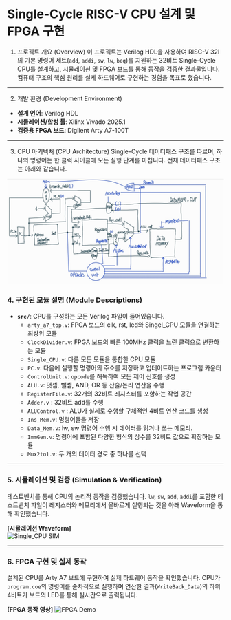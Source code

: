 # Single-Cycle RISC-V CPU 설계 및 FPGA 구현

1. 프로젝트 개요 (Overview)
이 프로젝트는 Verilog HDL을 사용하여 RISC-V 32I의 기본 명령어 세트(`add`, `addi`, `sw`, `lw`, `beq`)를 지원하는 32비트 Single-Cycle CPU를 설계하고, 시뮬레이션 및 FPGA 보드를 통해 동작을 검증한 결과물입니다. 컴퓨터 구조의 핵심 원리를 실제 하드웨어로 구현하는 경험을 목표로 했습니다.

---

 2. 개발 환경 (Development Environment)
* **설계 언어**: Verilog HDL
* **시뮬레이션/합성 툴**: Xilinx Vivado 2025.1
* **검증용 FPGA 보드**: Digilent Arty A7-100T

---

 3. CPU 아키텍처 (CPU Architecture)
Single-Cycle 데이터패스 구조를 따르며, 하나의 명령어는 한 클럭 사이클에 모든 실행 단계를 마칩니다. 전체 데이터패스 구조는 아래와 같습니다.

![Datapath](doc/CPU_Architecture.jpg)  




### 4. 구현된 모듈 설명 (Module Descriptions)
* **`src/`**: CPU를 구성하는 모든 Verilog 파일이 들어있습니다.
    * `arty_a7_top.v`: FPGA 보드의 clk, rst, led와 Singel_CPU 모듈을 연결하는 최상위 모듈
    * `ClockDivider.v`: FPGA 보드의 빠른 100MHz 클럭을 느린 클럭으로 변환하는 모듈
    * `Single_CPU.v`: 다른 모든 모듈을 통합한 CPU 모듈
    * `PC.v`: 다음에 실행할 명령어의 주소를 저장하고 업데이트하는 프로그램 카운터
    * `ControlUnit.v`: `opcode`를 해독하여 모든 제어 신호를 생성
    * `ALU.v`: 덧셈, 뺄셈, AND, OR 등 산술/논리 연산을 수행
    * `RegisterFile.v`: 32개의 32비트 레지스터를 포함하는 작업 공간
    * `Adder.v` : 32비트 add를 수행
    * `ALUControl.v` : ALU가 실제로 수행할 구체적인 4비트 연산 코드를 생성
    * `Ins_Mem.v`: 명령어들을 저장
    * `Data_Mem.v`: lw, sw 명령어 수행 시 데이터를 읽거나 쓰는 메모리.
    * `ImmGen.v`: 명령어에 포함된 다양한 형식의 상수를 32비트 값으로 확장하는 모듈
    * `Mux2to1.v`: 두 개의 데이터 경로 중 하나를 선택

---

### 5. 시뮬레이션 및 검증 (Simulation & Verification)
테스트벤치를 통해 CPU의 논리적 동작을 검증했습니다. `lw`, `sw`, `add`, `addi`를 포함한 테스트벤치 파일이 레지스터와 메모리에서 올바르게 실행되는 것을 아래 Waveform을 통해 확인했습니다.

**[시뮬레이션 Waveform]**   
<img width="1156" height="377" alt="Single_CPU SIM" src="https://github.com/user-attachments/assets/f37a1589-44e7-4277-a042-648905b4b338" />

---

### 6. FPGA 구현 및 실제 동작
설계된 CPU를 Arty A7 보드에 구현하여 실제 하드웨어 동작을 확인했습니다. CPU가 `program.coe`의 명령어를 순차적으로 실행하며 연산한 결과(`WriteBack_Data`)의 하위 4비트가 보드의 LED를 통해 실시간으로 출력됩니다.

**[FPGA 동작 영상]** ![FPGA Demo](doc/FPGA_LED.gif)  
